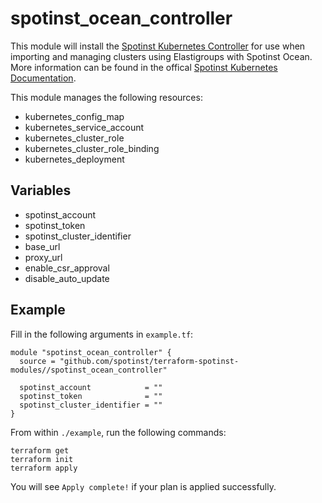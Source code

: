 # spotinst_ocean_controller

This module will install the [Spotinst Kubernetes Controller][controller-api-url] for use when importing and managing clusters using Elastigroups with Spotinst Ocean. More information can be found in the offical [Spotinst Kubernetes Documentation][spotinst-k8s-api-url].

This module manages the following resources:
* kubernetes_config_map
* kubernetes_service_account
* kubernetes_cluster_role
* kubernetes_cluster_role_binding
* kubernetes_deployment

## Variables
* spotinst_account
* spotinst_token
* spotinst_cluster_identifier
* base_url
* proxy_url
* enable_csr_approval
* disable_auto_update

## Example
Fill in the following arguments in `example.tf`:
```
module "spotinst_ocean_controller" {
  source = "github.com/spotinst/terraform-spotinst-modules//spotinst_ocean_controller"

  spotinst_account            = ""
  spotinst_token              = ""
  spotinst_cluster_identifier = ""
}
```

From within `./example`, run the following commands:
```
terraform get
terraform init
terraform apply
```

You will see `Apply complete!` if your plan is applied successfully.


[controller-api-url]: https://api.spotinst.com/container-management/kubernetes/kubernetes-tutorials/spotinst-kubernetes-controller/
[spotinst-k8s-api-url]: https://api.spotinst.com/container-management/kubernetes/
